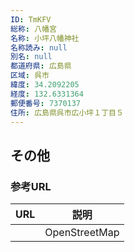 ```yaml
---
ID: TmKFV
総称: 八幡宮
名称: 小坪八幡神社
名称読み: null
別名: null
都道府県: 広島県
区域: 呉市
緯度: 34.2092205
経度: 132.6331364
郵便番号: 7370137
住所: 広島県呉市広小坪１丁目５
---
```


## その他

### 参考URL

| URL | 説明          |
| --- | ------------- |
|     | OpenStreetMap |
